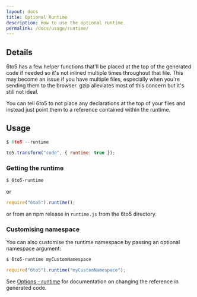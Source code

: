 ```yaml
---
layout: docs
title: Optional Runtime
description: How to use the optional runtime.
permalink: /docs/usage/runtime/
---
```


## Details

6to5 has a few helper functions that'll be placed at the top of the generated
code if needed so it's not inlined multiple times throughout that file. This may
become an issue if you have multiple files, especially when you're sending them
to the browser. gzip alleviates most of this concern but it's still not ideal.

You can tell 6to5 to not place any declarations at the top of your files and
instead just point them to a reference contained within the runtime.

## Usage

```js
$ 6to5 --runtime
```

```js
to5.transform("code", { runtime: true });
```

### Getting the runtime

```sh
$ 6to5-runtime
```

or

```js
require("6to5").runtime();
```

or from an npm release in `runtime.js` from the 6to5 directory.

### Customising namespace

You can also customise the runtime namespace by passing an optional namespace
argument:

```sh
$ 6to5-runtime myCustomNamespace
```

```js
require("6to5").runtime("myCustomNamespace");
```

See [Options - runtime](../options) for documentation on changing the reference in
generated code.
